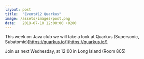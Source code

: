 ```yaml
---
layout: post
title:  "Event#12 Quarkus"
image: /assets/images/post.png
date:   2019-07-10 12:00:00 +0200
---
```


This week on Java club we will take a look at Quarkus (Supersonic, Subatomic)[https://quarkus.io/](https://quarkus.io/)

Join us next Wednesday, at 12:00 in Long Island (Room 805)